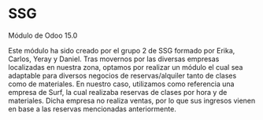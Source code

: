 # SSG
Módulo de Odoo 15.0

Este módulo ha sido creado por el grupo 2 de SSG formado por Erika, Carlos, Yeray y Daniel.
Tras movernos por las diversas empresas localizadas en nuestra zona, optamos por realizar un módulo el cual sea adaptable para diversos negocios de reservas/alquiler tanto de clases como de materiales. 
En nuestro caso, utilizamos como referencia una empresa de Surf, la cual realizaba reservas de clases por hora y de materiales. Dicha empresa no realiza ventas, por lo que sus ingresos vienen en base a las reservas mencionadas anteriormente.
